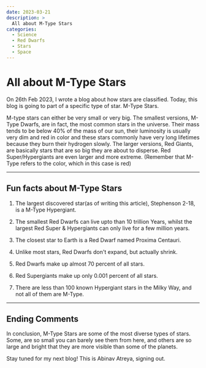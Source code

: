 ```yaml
---
date: 2023-03-21
description: >
  All about M-Type Stars
categories:
  - Science
  - Red Dwarfs
  - Stars
  - Space
---
```


# All about M-Type Stars

On 26th Feb 2023, I wrote a blog about how stars are classified.  Today, this blog is going to part of a specific type of star.  M-Type Stars.

M-type stars can either be very small or very big.  The smallest versions, M-Type Dwarfs, are in fact, the most common stars in the universe. Their mass tends to be below 40% of the mass of our sun, their luminosity is usually very dim and red in color and these stars commonly have very long lifetimes because they burn their hydrogen slowly.  The larger versions, Red Giants, are basically stars that are so big they are about to disperse.  Red Super/Hypergiants are even larger and more extreme. (Remember that M-Type refers to the color, which in this case is red)
 



<!-- more -->

---

## Fun facts about M-Type Stars


1. The largest discovered star(as of writing this article), Stephenson 2-18, is a M-Type Hypergiant.

2. The smallest Red Dwarfs can live upto than 10 trillion Years, whilst the largest Red Super & Hypergiants can only live for a few million years.

3. The closest star to Earth is a Red Dwarf named Proxima Centauri.

4. Unlike most stars, Red Dwarfs don't expand, but actually shrink.

5. Red Dwarfs make up almost 70 percent of all stars.

6. Red Supergiants make up only 0.001 percent of all stars.

7. There are less than 100 known Hypergiant stars in the Milky Way, and not all of them are M-Type.



---
## Ending Comments

In conclusion, M-Type Stars are some of the most diverse types of stars.  Some, are so small you can barely see them from here, and others are so large and bright that they are more visible than some of the planets.  

Stay tuned for my next blog!  This is Abinav Atreya, signing out.